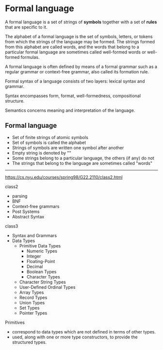 # Formal language
A formal language is a set of strings of **symbols** together with a set of **rules** that are specific to it.

The alphabet of a formal language is the set of symbols, letters, or tokens from which the strings of the language may be formed. The strings formed from this alphabet are called words, and the words that belong to a particular formal language are sometimes called well-formed words or well-formed formulas.

A formal language is often defined by means of a formal grammar such as a regular grammar or context-free grammar, also called its formation rule.

Formal syntax of a language consists of two layers: lexical syntax and grammar.

Syntax encompasses form, format, well-formedness, compositional structure.

Semantics concerns meaning and interpretation of the language.

## Formal language
- Set of finite strings of atomic symbols
- Set of symbols is called the alphabet
- Strings of symbols are written one symbol after another
- Empty string is denoted by ""
- Some strings belong to a particular language, the others (if any) do not
- The strings that belong to the language are sometimes called "words"



---
https://cs.nyu.edu/courses/spring98/G22.2110/class2.html

class2
- parsing
- BNF
- Context-free grammars
- Post Systems
- Abstract Syntax

class3
- Syntax and Grammars
- Data Types
  - Primitive Data Types
    - Numeric Types
    - Integer
    - Floating-Point
    - Decimal
    - Boolean Types
    - Character Types
  - Character String Types
  - User-Defined Ordinal Types
  - Array Types
  - Record Types
  - Union Types
  - Set Types
  - Pointer Types

Primitives
- correspond to data types which are not defined in terms of other types.
- used, along with one or more type constructors, to provide the structured types.

